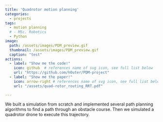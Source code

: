 ```yaml
---
title: 'Quadrotor motion planning'
categories:
  - projects
tags:
  - motion planning
  # - MSc. Robotics
  - Python
image: 
  path: /assets/images/PDM_preview.gif
  thumbnail: /assets/images/PDM_preview.gif
  caption: "test"
actions:
  - label: "Show me the code!"
    icon: github  # references name of svg icon, see full list below
    url: "https://github.com/h0uter/PDM-project"
  - label: "Show me the paper!"
    icon: arrow-right # references name of svg icon, see full list below
    url: "/assets/quad-rotor_routing_RRT.pdf"

---
```


We built a simulation from scratch and implemented several path planning algorithms to find a path through an obstacle course. Then we simulated a quadrotor drone to execute this trajectory.

<!-- [PDM Project](https://github.com/h0uter/PDM-project) -->
